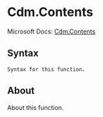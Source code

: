 ---
---

# Cdm.Contents

Microsoft Docs: [Cdm.Contents](https://docs.microsoft.com/en-us/powerquery-m/cdm-contents)

## Syntax

```
Syntax for this function.
```

## About

About this function.

